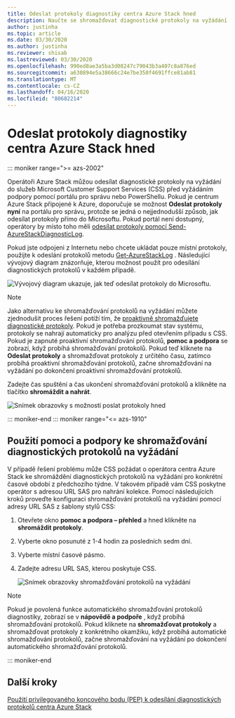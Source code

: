 ```yaml
---
title: Odeslat protokoly diagnostiky centra Azure Stack hned
description: Naučte se shromažďovat diagnostické protokoly na vyžádání v centru Azure Stack pomocí portálu pro správu nebo skriptu PowerShellu.
author: justinha
ms.topic: article
ms.date: 03/30/2020
ms.author: justinha
ms.reviewer: shisab
ms.lastreviewed: 03/30/2020
ms.openlocfilehash: 990ed8ae3a5ba3d08247c79043b3a407c8a876ed
ms.sourcegitcommit: a630894e5a38666c24e7be350f4691ffce81ab81
ms.translationtype: MT
ms.contentlocale: cs-CZ
ms.lasthandoff: 04/16/2020
ms.locfileid: "80682214"
---
```

# <a name="send-azure-stack-hub-diagnostic-logs-now"></a>Odeslat protokoly diagnostiky centra Azure Stack hned

::: moniker range=">= azs-2002"

Operátoři Azure Stack můžou odesílat diagnostické protokoly na vyžádání do služeb Microsoft Customer Support Services (CSS) před vyžádáním podpory pomocí portálu pro správu nebo PowerShellu. Pokud je centrum Azure Stack připojené k Azure, doporučuje se možnost **Odeslat protokoly nyní** na portálu pro správu, protože se jedná o nejjednodušší způsob, jak odesílat protokoly přímo do Microsoftu. Pokud portál není dostupný, operátory by místo toho měli [odesílat protokoly pomocí Send-AzureStackDiagnosticLog](azure-stack-configure-on-demand-diagnostic-log-collection-powershell-tzl.md). 

Pokud jste odpojeni z Internetu nebo chcete ukládat pouze místní protokoly, použijte k odeslání protokolů metodu [Get-AzureStackLog](azure-stack-get-azurestacklog.md) . Následující vývojový diagram znázorňuje, kterou možnost použít pro odesílání diagnostických protokolů v každém případě. 

![Vývojový diagram ukazuje, jak teď odesílat protokoly do Microsoftu.](media/azure-stack-help-and-support/send-logs-now-flowchart.png)

>[!NOTE]
>Jako alternativu ke shromažďování protokolů na vyžádání můžete zjednodušit proces řešení potíží tím, že [proaktivně shromažďujete diagnostické protokoly](azure-stack-configure-automatic-diagnostic-log-collection-tzl.md). Pokud je potřeba prozkoumat stav systému, protokoly se nahrají automaticky pro analýzu před otevřením případu s CSS. Pokud je zapnuté proaktivní shromažďování protokolů, **pomoc a podpora** se zobrazí, když probíhá shromažďování protokolů. Pokud teď kliknete na **Odeslat protokoly** a shromažďovat protokoly z určitého času, zatímco probíhá proaktivní shromažďování protokolů, začne shromažďování na vyžádání po dokončení proaktivní shromažďování protokolů.

Zadejte čas spuštění a čas ukončení shromažďování protokolů a klikněte na tlačítko **shromáždit a nahrát**. 

![Snímek obrazovky s možností poslat protokoly hned](media/azure-stack-help-and-support/send-logs-now.png)


::: moniker-end
::: moniker range="<= azs-1910"
## <a name="use-help-and-support-to-collect-diagnostic-logs-on-demand"></a>Použití pomoci a podpory ke shromažďování diagnostických protokolů na vyžádání

V případě řešení problému může CSS požádat o operátora centra Azure Stack ke shromáždění diagnostických protokolů na vyžádání pro konkrétní časové období z předchozího týdne. V takovém případě vám CSS poskytne operátor s adresou URL SAS pro nahrání kolekce. 
Pomocí následujících kroků proveďte konfiguraci shromažďování protokolů na vyžádání pomocí adresy URL SAS z šablony stylů CSS:

1. Otevřete okno **pomoc a podpora – přehled** a hned klikněte na **shromáždit protokoly**. 
1. Vyberte okno posunuté z 1-4 hodin za posledních sedm dní. 
1. Vyberte místní časové pásmo.
1. Zadejte adresu URL SAS, kterou poskytuje CSS.

   ![Snímek obrazovky shromažďování protokolů na vyžádání](media/azure-stack-automatic-log-collection/collect-logs-now.png)

>[!NOTE]
>Pokud je povolená funkce automatického shromažďování protokolů diagnostiky, zobrazí se v **nápovědě a podpoře** , když probíhá shromažďování protokolů. Pokud kliknete na **shromažďovat protokoly** a shromažďovat protokoly z konkrétního okamžiku, když probíhá automatické shromažďování protokolů, začne shromažďování na vyžádání po dokončení automatického shromažďování protokolů. 


::: moniker-end


## <a name="next-steps"></a>Další kroky

[Použití privilegovaného koncového bodu (PEP) k odesílání diagnostických protokolů centra Azure Stack](azure-stack-configure-on-demand-diagnostic-log-collection-powershell-tzl.md)

